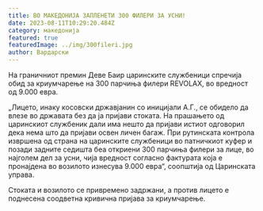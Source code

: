 ```yaml
---
title: ВО МАКЕДОНИЈА ЗАПЛЕНЕТИ 300 ФИЛЕРИ ЗА УСНИ!
date: 2023-08-11T10:29:20.484Z
category: македонија
featured: true
featuredImage: ../img/300fileri.jpg
author: Вардарски
---
```

<!--StartFragment-->

На граничниот премин Деве Баир царинските службеници спречија обид за криумчарење на 300 парчиња филери REVOLAX, во вредност од 9.000 евра.

„Лицето, инаку косовски државјанин со иницијали А.Г., се обидело да влезе во државата без да ја пријави стоката. На прашањето од царинскиот службеник дали има нешто да пријави истиот одговорил дека нема што да пријави освен личен багаж. При рутинската контрола извршена од страна на царинските службеници во патничкиот куфер и позади задните седишта беа откриени 300 парчиња филери за лице, во најголем дел за усни, чија вредност согласно фактурата која е пронајдена во возилото изнесува 9.000 евра“, соопштија од Царинската управа.

Стоката и возилото се привремено задржани, а против лицето е поднесена соодветна кривична пријава за криумчарење.

<!--EndFragment-->